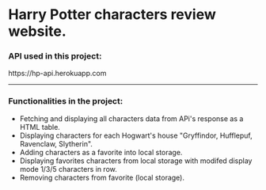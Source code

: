 <h1>Harry Potter characters review website.</h1>

<h3>API used in this project:</h3>
<p>https://hp-api.herokuapp.com</p>

<hr>

<h3>Functionalities in the project:</h3>

<ul>
  <li>Fetching and displaying all characters data from APi's response as a HTML table.</li>
  <li>Displaying characters for each Hogwart's house "Gryffindor, Hufflepuf, Ravenclaw, Slytherin".</li>
  <li>Adding characters as a favorite into local storage.</li>
  <li>Displaying favorites characters from local storage with modifed display mode 1/3/5 characters in row.</li>
  <li>Removing characters from favorite (local storage).</li>
</ul>

